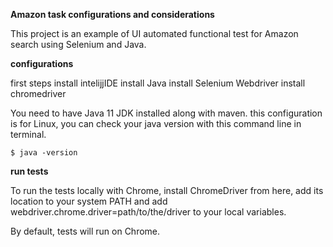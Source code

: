 **Amazon task configurations and considerations**

This project is an example of UI automated functional test for Amazon  search using Selenium and Java.
 
**configurations**
 
first steps
install intelijjIDE
install Java
install Selenium Webdriver
install chromedriver

You need to have Java 11 JDK installed along with maven.
this configuration is for Linux, you can check your java version with this command line in terminal.

```
$ java -version
```
**run tests**

To run the tests locally with Chrome, install ChromeDriver from here, add its location to your system PATH and add webdriver.chrome.driver=path/to/the/driver to your local variables.



By default, tests will run on Chrome.

